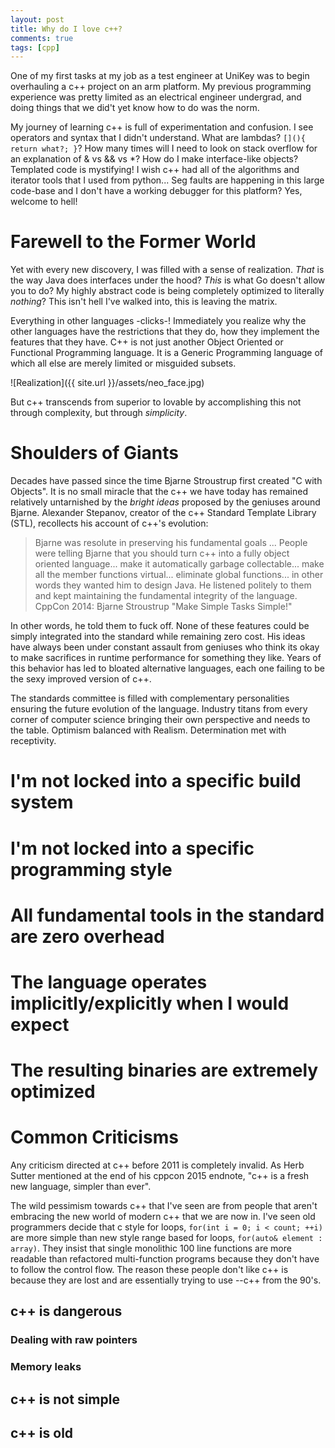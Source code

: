```yaml
---
layout: post
title: Why do I love c++?
comments: true
tags: [cpp]
---
```


One of my first tasks at my job as a test engineer at UniKey was to begin overhauling a c++ project on an arm platform. My previous programming experience was pretty limited as an electrical engineer undergrad, and doing things that we did't yet know how to do was the norm. 

My journey of learning c++ is full of experimentation and confusion. I see operators and syntax that I didn't understand. What are lambdas? `[](){ return what?; }`? How many times will I need to look on stack overflow for an explanation of & vs && vs *? How do I make interface-like objects? Templated code is mystifying! I wish c++ had all of the algorithms and iterator tools that I used from python... Seg faults are happening in this large code-base and I don't have a working debugger for this platform? Yes, welcome to hell!

# Farewell to the Former World

Yet with every new discovery, I was filled with a sense of realization. *That* is the way Java does interfaces under the hood? *This* is what Go doesn't allow you to do? My highly abstract code is being completely optimized to literally *nothing*? This isn't hell I've walked into, this is leaving the matrix.

Everything in other languages -clicks-! Immediately you realize why the other languages have the restrictions that they do, how they implement the features that they have. C++ is not just another Object Oriented or Functional Programming language. It is a Generic Programming language of which all else are merely limited or misguided subsets.

![Realization]({{ site.url }}/assets/neo_face.jpg)

But c++ transcends from superior to lovable by accomplishing this not through complexity, but through *simplicity*.

# Shoulders of Giants

Decades have passed since the time Bjarne Stroustrup first created "C with Objects". It is no small miracle that the c++ we have today has remained relatively untarnished by the *bright ideas* proposed by the geniuses around Bjarne. Alexander Stepanov, creator of the c++ Standard Template Library (STL), recollects his account of c++'s evolution:

> Bjarne was resolute in preserving his fundamental goals ... People were telling Bjarne that you should turn c++ into a fully object oriented language... make it automatically garbage collectable... make all the member functions virtual... eliminate global functions... in other words they wanted him to design Java. He listened politely to them and kept maintaining the fundamental integrity of the language.<br/>
CppCon 2014: Bjarne Stroustrup "Make Simple Tasks Simple!"

In other words, he told them to fuck off. None of these features could be simply integrated into the standard while remaining zero cost. His ideas have always been under constant assault from geniuses who think its okay to make sacrifices in runtime performance for something they like. Years of this behavior has led to bloated alternative languages, each one failing to be the sexy improved version of c++. 

The standards committee is filled with complementary personalities ensuring the future evolution of the language. Industry titans from every corner of computer science bringing their own perspective and needs to the table. Optimism balanced with Realism. Determination met with receptivity.

# I'm not locked into a specific build system
# I'm not locked into a specific programming style
# All fundamental tools in the standard are zero overhead
# The language operates implicitly/explicitly when I would expect
# The resulting binaries are extremely optimized


# Common Criticisms 

Any criticism directed at c++ before 2011 is completely invalid. As Herb Sutter mentioned at the end of his cppcon 2015 endnote, "c++ is a fresh new language, simpler than ever". 

The wild pessimism towards c++ that I've seen are from people that aren't embracing the new world of modern c++ that we are now in. I've seen old programmers decide that c style for loops, `for(int i = 0; i < count; ++i)` are more simple than new style range based for loops, `for(auto& element : array)`. They insist that single monolithic 100 line functions are more readable than refactored multi-function programs because they don't have to follow the control flow. The reason these people don't like c++ is because they are lost and are essentially trying to use \-\-c++ from the 90's.

## c++ is dangerous
### Dealing with raw pointers
### Memory leaks
## c++ is not simple
## c++ is old
